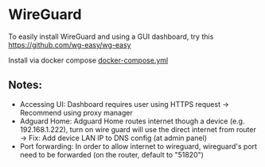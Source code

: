 # WireGuard

To easily install WireGuard and using a GUI dashboard, try this https://github.com/wg-easy/wg-easy

Install via docker compose [docker-compose.yml](./docker-compose.yml)

## Notes:

* Accessing UI: Dashboard requires user using HTTPS request -> Recommend using proxy manager
* Adguard Home: Adguard Home routes internet though a device (e.g. 192.168.1.222), turn on wire guard will use the direct internet from router -> Fix: Add device LAN IP to DNS config (at admin panel)
* Port forwarding: In order to allow internet to wireguard, wireguard's port need to be forwarded (on the router, default to "51820")

